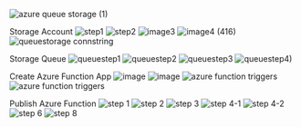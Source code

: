 ![azure queue storage (1)](https://user-images.githubusercontent.com/92291258/202100908-dc43ade1-34ac-46e4-9511-0e471da6abd7.png)

Storage Account
![step1](https://user-images.githubusercontent.com/88362571/202361333-31942ff6-a1e6-4294-850e-71f4270ebf77.png)
![step2](https://user-images.githubusercontent.com/88362571/202361338-50c87eaa-d4da-4ca7-ba79-b847dd5d1882.png)
![image3](https://user-images.githubusercontent.com/88362571/202361973-33c5cbce-754b-4d93-9e8c-a1c6b558c1ba.png)
![image4 (416)](https://user-images.githubusercontent.com/88362571/202362039-ccd0e2b7-9256-47e3-a1b2-5016269d7574.png)
![queuestorage connstring](https://user-images.githubusercontent.com/92291258/202378239-3de2bf4e-4474-492e-8e8e-d172e26aedfa.png)

Storage Queue
![queuestep1](https://user-images.githubusercontent.com/88362571/202362410-a627ecea-c8ef-45c0-97a3-ee0ca1a7a476.png)
![queuestep2](https://user-images.githubusercontent.com/88362571/202362412-2f5db17b-4145-48fc-a02c-46b632a96c04.png)
![queuestep3](https://user-images.githubusercontent.com/88362571/202362413-1c554d38-2f29-40ae-ac97-88c611ed6d73.png)
![queuestep4)](https://user-images.githubusercontent.com/88362571/202365611-588caaf6-b6be-4c9b-ba1e-5f6a31bcbfbc.png)



Create Azure Function App 
![image](https://user-images.githubusercontent.com/92164758/202155003-1775cf7e-a93e-4c4d-91c2-56af49e32d76.png)
![image](https://user-images.githubusercontent.com/92164758/202154692-1e69fe95-c4a6-48cb-9f4f-d1f96bf53aa1.png)
![azure function triggers](https://user-images.githubusercontent.com/92291258/202390774-61c9ee08-f67c-4329-a27c-38ab19981336.png)
![azure function triggers](https://user-images.githubusercontent.com/92291258/202393455-6f33239e-8c15-48aa-93f2-2485f2ccac64.gif)

Publish Azure Function
![step 1](https://user-images.githubusercontent.com/92164758/202422986-3a80e332-3d11-463a-a4ba-37e47e3a40c2.png)
![step 2](https://user-images.githubusercontent.com/92164758/202423133-b75250a0-c72d-40db-9235-0c7b71d024f2.png)
![step 3](https://user-images.githubusercontent.com/92164758/202423278-510b103c-050c-435d-805d-f61e88df45f2.png)
![step 4-1](https://user-images.githubusercontent.com/92164758/202424444-6ceae8c7-e8eb-4120-abe2-9a5a288e1a7f.png)
![step 4-2](https://user-images.githubusercontent.com/92164758/202426594-ff58f36b-f263-4e2a-a18a-561326f02eee.png)
![step 6](https://user-images.githubusercontent.com/92164758/202427064-6b905cac-f3d9-4713-b0fe-2df38a63260a.png)
![step 8](https://user-images.githubusercontent.com/92164758/202427392-48c479d6-6507-4c8c-ac26-b216158dfc75.png)






